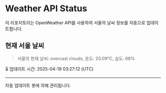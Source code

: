 
# Weather API Status

이 리포지토리는 OpenWeather API를 사용하여 서울의 날씨 정보를 자동으로 업데이트합니다.

## 현재 서울 날씨
> 서울의 현재 날씨: overcast clouds, 온도: 20.09°C, 습도: 68%

⏳ 업데이트 시간: 2025-04-19 03:27:12 (UTC)

---
자동 업데이트 봇에 의해 관리됩니다.
